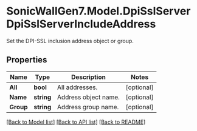 # SonicWallGen7.Model.DpiSslServerDpiSslServerIncludeAddress
Set the DPI-SSL inclusion address object or group.

## Properties

Name | Type | Description | Notes
------------ | ------------- | ------------- | -------------
**All** | **bool** | All addresses. | [optional] 
**Name** | **string** | Address object name. | [optional] 
**Group** | **string** | Address group name. | [optional] 

[[Back to Model list]](../README.md#documentation-for-models) [[Back to API list]](../README.md#documentation-for-api-endpoints) [[Back to README]](../README.md)

